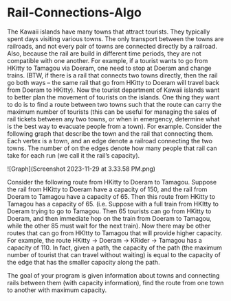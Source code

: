 # Rail-Connections-Algo

The Kawaii islands have many towns that attract tourists. They typically spent days visiting various
towns. The only transport between the towns are railroads, and not every pair of towns are connected
directly by a railroad. Also, because the rail are build in different time periods, they are not compatible
with one another. For example, if a tourist wants to go from HKitty to Tamagou via Doeram, one need to
stop at Doeram and change trains.
(BTW, if there is a rail that connects two towns directly, then the rail go both ways – the same rail that
go from HKitty to Doeram will travel back from Doeram to HKitty).
Now the tourist department of Kawaii islands want to better plan the movement of tourists on the
islands. One thing they want to do is to find a route between two towns such that the route can carry
the maximum number of tourists (this can be useful for managing the sales of rail tickets between any
two towns, or when in emergency, determine what is the best way to evacuate people from a town).
For example. Consider the following graph that describe the town and the rail that connecting them.
Each vertex is a town, and an edge denote a railroad connecting the two towns. The number of on the
edges denote how many people that rail can take for each run (we call it the rail’s capacity).

![Graph](Screenshot 2023-11-29 at 3.33.58 PM.png)

Consider the following route from HKitty to Doeram to Tamagou. Suppose the rail from HKitty to
Doeram have a capacity of 150, and the rail from Doeram to Tamagou have a capacity of 65. Then this
route from HKitty to Tamagou has a capacity of 65. (i.e. Suppose with a full train from HKItty to Doeram
trying to go to Tamagou. Then 65 tourists can go from HKitty to Doeram, and then immediate hop on
the train from Doeram to Tamagou, while the other 85 must wait for the next train).
Now there may be other routes that can go from HKItty to Tamagou that will provide higher capacity.
For example, the route HKitty -> Doeram -> KRider -> Tamagou has a capacity of 110.
In fact, given a path, the capacity of the path (the maximum number of tourist that can travel without
waiting) is equal to the capacity of the edge that has the smaller capacity along the path.

The goal of your program is given information about towns and connecting rails between them (with
capacity information), find the route from one town to another with maximum capacity.
